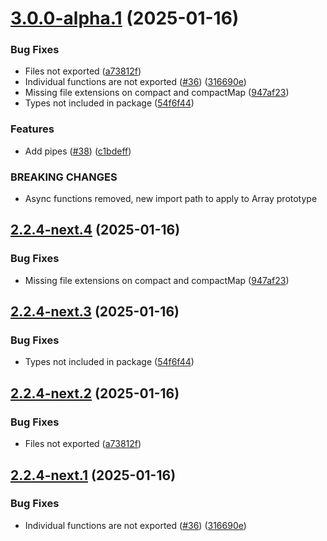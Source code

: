 # [3.0.0-alpha.1](https://github.com/laurence79/ts-array-extensions/compare/2.2.3...3.0.0-alpha.1) (2025-01-16)


### Bug Fixes

* Files not exported ([a73812f](https://github.com/laurence79/ts-array-extensions/commit/a73812fa5b65756d8333956f4680d4b470b717f0))
* Individual functions are not exported ([#36](https://github.com/laurence79/ts-array-extensions/issues/36)) ([316690e](https://github.com/laurence79/ts-array-extensions/commit/316690ed8a4dc06a61f923bc47bd4681e26682e0))
* Missing file extensions on compact and compactMap ([947af23](https://github.com/laurence79/ts-array-extensions/commit/947af237e69aa9054cb876e6e4b40e7eef919f42))
* Types not included in package ([54f6f44](https://github.com/laurence79/ts-array-extensions/commit/54f6f4416f50d29d4eafbc268349cdff258c4128))


### Features

* Add pipes ([#38](https://github.com/laurence79/ts-array-extensions/issues/38)) ([c1bdeff](https://github.com/laurence79/ts-array-extensions/commit/c1bdeff257933eb875b5ed5fb68207d46fa95ab3))


### BREAKING CHANGES

* Async functions removed, new import path to apply to Array prototype

## [2.2.4-next.4](https://github.com/laurence79/ts-array-extensions/compare/2.2.4-next.3...2.2.4-next.4) (2025-01-16)


### Bug Fixes

* Missing file extensions on compact and compactMap ([947af23](https://github.com/laurence79/ts-array-extensions/commit/947af237e69aa9054cb876e6e4b40e7eef919f42))

## [2.2.4-next.3](https://github.com/laurence79/ts-array-extensions/compare/2.2.4-next.2...2.2.4-next.3) (2025-01-16)


### Bug Fixes

* Types not included in package ([54f6f44](https://github.com/laurence79/ts-array-extensions/commit/54f6f4416f50d29d4eafbc268349cdff258c4128))

## [2.2.4-next.2](https://github.com/laurence79/ts-array-extensions/compare/2.2.4-next.1...2.2.4-next.2) (2025-01-16)


### Bug Fixes

* Files not exported ([a73812f](https://github.com/laurence79/ts-array-extensions/commit/a73812fa5b65756d8333956f4680d4b470b717f0))

## [2.2.4-next.1](https://github.com/laurence79/ts-array-extensions/compare/2.2.3...2.2.4-next.1) (2025-01-16)


### Bug Fixes

* Individual functions are not exported ([#36](https://github.com/laurence79/ts-array-extensions/issues/36)) ([316690e](https://github.com/laurence79/ts-array-extensions/commit/316690ed8a4dc06a61f923bc47bd4681e26682e0))
